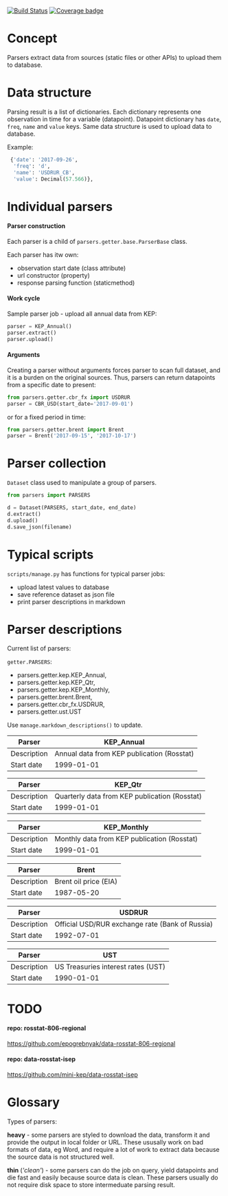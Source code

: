 [![Build Status](https://travis-ci.org/mini-kep/parsers.svg?branch=master)](https://travis-ci.org/mini-kep/parsers)
[![Coverage badge](https://codecov.io/gh/mini-kep/parsers/branch/master/graphs/badge.svg)](https://codecov.io/gh/mini-kep/parsers)

# Concept

Parsers extract data from sources (static files or other APIs) to upload them to database. 

# Data structure

Parsing result is a list of dictionaries. Each dictionary represents one observation in time for a variable (datapoint).
Datapoint dictionary has `date`, `freq`, `name` and `value` keys. Same data structure is used to upload data to database.

Example:

```python 
 {'date': '2017-09-26', 
  'freq': 'd', 
  'name': 'USDRUR_CB', 
  'value': Decimal(57.566)},
```

# Individual parsers

#### Parser construction

Each parser is a child of `parsers.getter.base.ParserBase` class.

Each parser has itw own:
- observation start date (class attribute) 
- url constructor (property)
- response parsing function (staticmethod)


#### Work cycle 

Sample parser job - upload all annual data from KEP:

```python
parser = KEP_Annual()
parser.extract()
parser.upload()
```

#### Arguments

Creating a parser without arguments forces parser to scan full dataset, 
and it is a burden on the original sources. Thus, parsers can return 
datapoints from a specific date to present: 

```python
from parsers.getter.cbr_fx import USDRUR
parser = CBR_USD(start_date='2017-09-01')
```

or for a fixed period in time:

```python
from parsers.getter.brent import Brent
parser = Brent('2017-09-15', '2017-10-17')
```

# Parser collection 

```Dataset``` class used to manipulate a group of parsers.

```python
from parsers import PARSERS

d = Dataset(PARSERS, start_date, end_date) 
d.extract()
d.upload()
d.save_json(filename)
```

# Typical scripts

`scripts/manage.py` has functions for typical parser jobs:
   - upload latest values to database 
   - save reference dataset as json file
   - print parser descriptions in markdown 
   
# Parser descriptions

Current list of parsers:

`getter.PARSERS`:

 - parsers.getter.kep.KEP_Annual,
 - parsers.getter.kep.KEP_Qtr,
 - parsers.getter.kep.KEP_Monthly,
 - parsers.getter.brent.Brent,
 - parsers.getter.cbr_fx.USDRUR,
 - parsers.getter.ust.UST

Use ```manage.markdown_descriptions()``` to update. 

| Parser | KEP_Annual |
| ------ | ---------- |
| Description | Annual data from KEP publication (Rosstat) |
| Start date | 1999-01-01 |

| Parser | KEP_Qtr |
| ------ | ------- |
| Description | Quarterly data from KEP publication (Rosstat) |
| Start date | 1999-01-01 |

| Parser | KEP_Monthly |
| ------ | ----------- |
| Description | Monthly data from KEP publication (Rosstat) |
| Start date | 1999-01-01 |

| Parser | Brent |
| ------ | ----- |
| Description | Brent oil price (EIA) |
| Start date | 1987-05-20 |

| Parser | USDRUR |
| ------ | ------ |
| Description | Official USD/RUR exchange rate (Bank of Russia) |
| Start date | 1992-07-01 |

| Parser | UST |
| ------ | --- |
| Description | US Treasuries interest rates (UST) |
| Start date | 1990-01-01 |


TODO
====

#### repo: rosstat-806-regional
<https://github.com/epogrebnyak/data-rosstat-806-regional>

#### repo: data-rosstat-isep
<https://github.com/mini-kep/data-rosstat-isep>


Glossary
========

Types of parsers:

**heavy** - some parsers are styled to download the data, transform it and provide the output in local folder or URL. These ususally work on bad formats of data, eg Word, and require a lot of work to extract data because the source data is not structured well. 

**thin** (*'clean'*) - some parsers can do the job on query, yield datapoints and die fast and easily because source data is clean. These parsers usually do not require disk space to store intermeduate parsing result. 

